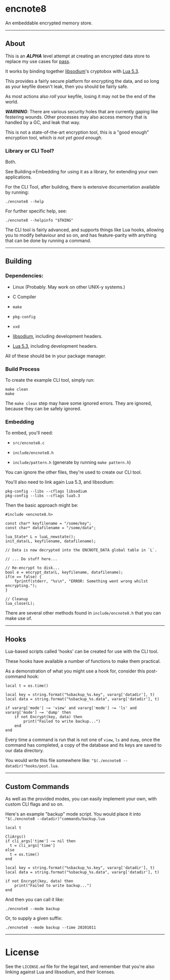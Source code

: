 # encnote8

An embeddable encrypted memory store.

---

## About

This is an ***ALPHA*** level attempt at creating an encrypted data store to replace my use cases for [pass](https://www.passwordstore.org/).

It works by binding together [libsodium](http://libsodium.org/)'s cryptobox with [Lua 5.3](lua.org/).

This provides a fairly secure platform for encrypting the data, and so long as your keyfile doesn't leak, then you should be fairly safe.

As most actions also _roll_ your keyfile, losing it may not be the end of the world.

***WARNING***: There are various security holes that are currently gaping like festering wounds. Other processes may also access memory that is handled by a GC, and leak that way.

This is not a state-of-the-art encryption tool, this is a "good enough" encryption tool, which _is not yet good enough_.

### Library or CLI Tool?

Both.

See Building->Embedding for using it as a library, for extending your own applications.

For the CLI Tool, after building, there is extensive documentation available by running:

	./encnote8 --help

For further specific help, see:

	./encnote8 --helpinfo "$THING"

The CLI tool is fairly advanced, and supports things like Lua hooks, allowing you to modify behaviour and so on, and has feature-parity with anything that can be done by running a command.

---

## Building

### Dependencies:

+ Linux (Probably. May work on other UNIX-y systems.)

+ C Compiler

+ `make`

+ `pkg-config`

+ `xxd`

+ [libsodium](http://libsodium.org/), including development headers.

+ [Lua 5.3](lua.org/), including development headers.

All of these should be in your package manager.

### Build Process

To create the example CLI tool, simply run:

	make clean
	make

The `make clean` step may have some ignored errors. They are ignored, because they can be safely ignored.

### Embedding

To embed, you'll need:

* `src/encnote8.c`

* `include/encnote8.h`

* `include/pattern.h` (generate by running `make pattern.h`)


You can ignore the other files, they're used to create our CLI tool.

You'll also need to link again Lua 5.3, and libsodium:

	pkg-config --libs --cflags libsodium
	pkg-config --libs --cflags lua5.3

Then the basic approach might be:

	#include <encnote8.h>

	const char* keyfilename = "/some/key";
	const char* datafilename = "/some/data";

	lua_State* L = luaL_newstate();
	init_data(L, keyfilename, datafilename);

	// Data is now decrypted into the ENCNOTE_DATA global table in `L`.

	// ... Do stuff here...

	// Re-encrypt to disk...
	bool e = encrypt_data(L, keyfilename, datafilename);
	if(e == false) {
		fprintf(stderr, "%s\n", "ERROR: Something went wrong whilst encrypting.");
	}

	// Cleanup
	lua_close(L);

There are several other methods found in `include/encnote8.h` that you can make use of.

---

## Hooks

Lua-based scripts called 'hooks' can be created for use with the CLI tool.

These hooks have available a number of functions to make them practical.

As a demonstration of what you might use a hook for, consider this post-command hook:

	local t = os.time()

	local key = string.format("%sbackup_%s.key", vararg['datadir'], t)
	local data = string.format("%sbackup_%s.data", vararg['datadir'], t)

	if vararg['mode'] ~= 'view' and vararg['mode'] ~= 'ls' and vararg['mode'] ~= 'dump' then
		if not Encrypt(key, data) then
			print("Failed to write backup...")
		end
	end

Every time a command is run that is not one of `view`, `ls` and `dump`, once the command has completed, a copy of the database and its keys are saved to our data directory.

You would write this file somewhere like: `"$(./encnote8 --datadir)"hooks/post.lua`.

---

## Custom Commands

As well as the provided modes, you can easily implement your own, with custom CLI flags and so on.

Here's an example "backup" mode script. You would place it into `"$(./encnote8 --datadir)"commands/backup.lua`

	local t

	CliArgs()
	if cli_args['time'] ~= nil then
	  t = cli_args['time']
	else
	  t = os.time()
	end

	local key = string.format("%sbackup_%s.key", vararg['datadir'], t)
	local data = string.format("%sbackup_%s.data", vararg['datadir'], t)

	if not Encrypt(key, data) then
		print("Failed to write backup...")
	end

And then you can call it like:

	./encnote8 --mode backup

Or, to supply a given suffix:

	./encnote8 --mode backup --time 20201011

---

# License

See the `LICENSE.md` file for the legal text, and remember that you're also linking against Lua and libsodium, and their licenses.
